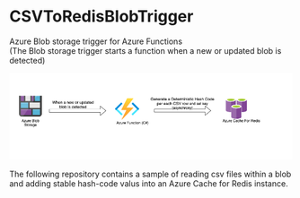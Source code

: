 # CSVToRedisBlobTrigger


Azure Blob storage trigger for Azure Functions <br> (The Blob storage trigger starts a function when a new or updated blob is detected) <br>

![alt text](https://github.com/pazinio/CSVToRedisBlobTrigger/blob/main/img.png?raw=true)


The following repository contains a sample of reading csv files within a blob and adding stable hash-code valus into an Azure Cache for Redis instance.
 
 
 
 

